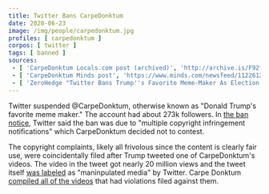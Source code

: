 ```yaml
---
title: Twitter Bans CarpeDonktum
date: 2020-06-23
image: /img/people/carpedonktum.jpg
profiles: [ carpedonktum ]
corpos: [ twitter ]
tags: [ banned ]
sources:
 - [ 'CarpeDonktum Locals.com post (archived)', 'http://archive.is/F92fs' ]
 - [ 'CarpeDonktum Minds post', 'https://www.minds.com/newsfeed/1122612088517787648' ]
 - [ 'ZeroHedge "Twitter Bans Trump''s Favorite Meme-Maker As Election Heats Up" by Tyler Durden (23 Jun 2020)', 'http://archive.is/57mFa' ]
---
```


Twitter suspended @CarpeDonktum, otherwise known as "Donald Trump's favorite
meme maker." The account had about 273k followers. In [the ban
notice](ban-notice.jpg), Twitter said the ban was due to "multiple copyright
infringement notifications" which CarpeDonktum decided not to contest.

The copyright complaints, likely all frivolous since the content is clearly
fair use, were coincidentally filed after Trump tweeted one of CarpeDonktum's
videos. The video in the tweet got nearly 20 million views and the tweet itself
[was labeled](/events/twitter-labels-trump-tweet-as-manipulated-media/) as
"maninpulated media" by Twitter. Carpe Donktum [compiled all of the
videos](https://www.minds.com/newsfeed/1122612088517787648) that had violations
filed against them.
